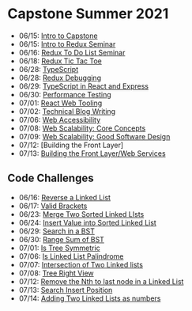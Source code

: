 # Capstone Summer 2021

* 06/15: [Intro to Capstone](https://us02web.zoom.us/rec/share/SxECzhE4VFfovrqI7HcpYk6ubrZOi5i8SIp0OQHfNq9YWDB3oNZp8y3Rb-dCUUJF.e-fgRlLM7vLnvKXN)
* 06/15: [Intro to Redux Seminar](https://us02web.zoom.us/rec/share/ADW0gE84UNxA1hOoUsgzNg70S5V3iCEPtzP52QQs2lLx0EIDX-_X6j0ssQZl2v0x.If-fPF3RAJnvYClX)
* 06/16: [Redux To Do List Seminar](https://us02web.zoom.us/rec/share/uZghZ4BtAUyxLHWmtT2zeKDKLfMAE24HIkfRYdkWWU1lgtEZPia1W4mhzfpUcgIi.LwSB-_Shf2vOuPBZ)
* 06/18: [Redux Tic Tac Toe](https://us02web.zoom.us/rec/share/kiHM1caggMPDjDFdh_79-sgT7aQH3UV1dBoA8MyzAf2DL1tnRjwWb0FuTCEif9z6.4_bw182VWgubbSXJ?startTime=1624024303000)
* 06/28: [TypeScript](https://us02web.zoom.us/rec/share/JLAFAdPMorw3h1PcEPKgTCFiT-Gx0w5rLJ-0C2dVyLQOcLjFbpyYbtkMJxiriHCO.WjLXT31c6elWEf0y?startTime=1624900063000)
* 06/28: [Redux Debugging](https://us02web.zoom.us/rec/share/JLAFAdPMorw3h1PcEPKgTCFiT-Gx0w5rLJ-0C2dVyLQOcLjFbpyYbtkMJxiriHCO.WjLXT31c6elWEf0y?startTime=1624905384000)
* 06/29: [TypeScript in React and Express](https://us02web.zoom.us/rec/share/Gv3v9505C5D6pRBx1ONwjBDUNAkgIBmYRVoGgpKZNqKCpq4XxXhcaUr2-5b5uFFk.Aa3q9em0zzVo-R5O?startTime=1624989817000)
* 06/30: [Performance Testing](https://us02web.zoom.us/rec/share/BBe-R0Lt3rWu3kvW9iFfVSbTw4Sm4R2DCN4c21bzaA9yvLDXgu8TvDczknJX4lK8.enUzXz8HDTVQOpID?startTime=1625072819000)
* 07/01: [React Web Tooling](https://us02web.zoom.us/rec/share/N1XMmIPQTCeS6dHx29blJrAxmZyKU116uxty9tN12RrAQzvaqOUTqAuCrllEI-ye.AkoLianp_lf_D1ID?startTime=1625159193000)
* 07/02: [Technical Blog Writing](https://us02web.zoom.us/rec/share/FZTLeq0r_qSIGYPEht5D-onryXik5Xp2QmL7Pk03Yu9khiXs3kff4fjmkhO8ARiN.UPdwmAh3u2Zog85o?startTime=1625232958000)
* 07/06: [Web Accessibility](https://us02web.zoom.us/rec/share/gIgAh1DT2_2bbRoLMeInRYqE5BsFjJQ4A8Z88KHWkKfKWMoZpaSGNt11S9j4-Jvr.W4sfPJ7CiWJl6_c4?startTime=1625591347000)
* 07/08: [Web Scalability: Core Concepts]()
* 07/09: [Web Scalability: Good Software Design]()
* 07/12: [Building the Front Layer]
* 07/13: [Building the Front Layer/Web Services]()

## Code Challenges
* 06/16: [Reverse a Linked List](https://us02web.zoom.us/rec/share/szJ_Jzp5W14FImdjpkCzkeE674q6wqV6MVfMN38oAGbYq8XQCevmZ2PMMIBtUhXd.lC0c756cdvRz_QRC)
* 06/17: [Valid Brackets](https://us02web.zoom.us/rec/share/1iVfrIrzG9anbHr-FLpcWZGi1wN_x6jYlcOTKqSFNiIEgLjM-LCvT2vCa-PqGYgZ.Z4wf_IfAGg77qhw9)
* 06/23: [Merge Two Sorted Linked LIsts](https://us02web.zoom.us/rec/share/07pXBJycDWYYk-fnyPLDf4s6pnTMaCBGbukHysgMw1DlaJhSzI3PqtpC3j1iTD9-.rzFHq4Vi3BMLT3-c?startTime=1624454396000)
* 06/24: [Insert Value into Sorted Linked List](https://us02web.zoom.us/rec/share/266fVkTg_nVGZCLKFdNRGMaoYgaavOA2Bec9TJgbSHwWMMCQ329wtEvp4rHBimnO.zLHDjQI7F9by20iS?startTime=1624541323000)
* 06/29: [Search in a BST](https://us02web.zoom.us/rec/share/DOuh70Dy7l9DzmM8XKuQFF87dh4chEr5ciWm7zGa68O9Mw_EauBsM3yV05rsbOTj.HkG6AGuPszlp33ih?startTime=1624973085000)
* 06/30: [Range Sum of BST](https://us02web.zoom.us/rec/share/nAkTNWhdcKbzvYKcQ9QBAmJVM6QP-ApwS1fc079iI-x4gKkaiwxCN9caACUsjYB5.Yyu7jkaxrTjBmznq?startTime=1625059367000)
* 07/01: [Is Tree Symmetric](https://us02web.zoom.us/rec/share/_FqBFcShCyyOsBeaaRWcD5wzhQeuB0AEMhKNNJxe9a2cZyJaCMWrvvOv5IVGQbT1.AXmkpQIWCEbEis80?startTime=1625145859000)
* 07/06: [Is Linked List Palindrome](https://us02web.zoom.us/rec/share/q4cLEHegehTzP26EZzMn6JmPeC_5sxEyhHoa2oAGTA5sNGjxkzD9S62Qu2D0HOEJ.-RkWmLKdkXRTeA-b?startTime=1625578138000)
* 07/07: [Intersection of Two Linked lists](https://us02web.zoom.us/rec/share/lT070ZSVbqYy-pFQxy_pXpxfkMVwAAwPrHcZuxYuiuNKHZ_--IjpnO9OGUHFW_c.xg3EOQRm7G6NlGdP?startTime=1625664569000)
* 07/08: [Tree Right View]()
* 07/12: [Remove the Nth to last node in a Linked List]()
* 07/13: [Search Insert Position]()
* 07/14: [Adding Two Linked Lists as numbers]()
